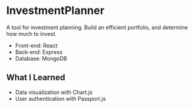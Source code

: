 # InvestmentPlanner

A tool for investment planning. Build an efficient portfolio, and determine how much to invest.

* Front-end: React
* Back-end: Express
* Database: MongoDB

## What I Learned

* Data visualization with Chart.js
* User authentication with Passport.js
